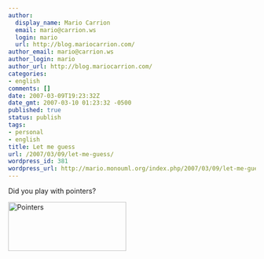 ```yaml
---
author:
  display_name: Mario Carrion
  email: mario@carrion.ws
  login: mario
  url: http://blog.mariocarrion.com/
author_email: mario@carrion.ws
author_login: mario
author_url: http://blog.mariocarrion.com/
categories:
- english
comments: []
date: 2007-03-09T19:23:32Z
date_gmt: 2007-03-10 01:23:32 -0500
published: true
status: publish
tags:
- personal
- english
title: Let me guess
url: /2007/03/09/let-me-guess/
wordpress_id: 381
wordpress_url: http://mario.monouml.org/index.php/2007/03/09/let-me-guess/
---
```


<p>Did you play with pointers?</p>
<p><a href="http://www.flickr.com/photos/mariocarrion/416011207/" title="Photo Sharing"><img src="http://farm1.static.flickr.com/178/416011207_03bfd479f5_m.jpg" width="240" height="100" alt="Pointers" /></a></p>
